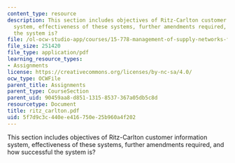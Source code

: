 ```yaml
---
content_type: resource
description: This section includes objectives of Ritz-Carlton customer information
  system, effectiveness of these systems, further amendments required, and how successful
  the system is?
file: /ol-ocw-studio-app/courses/15-778-management-of-supply-networks-for-products-and-services-summer-2004/5f7d9c3c440ee416750e25b960a4f202_ritz_carlton.pdf
file_size: 251420
file_type: application/pdf
learning_resource_types:
- Assignments
license: https://creativecommons.org/licenses/by-nc-sa/4.0/
ocw_type: OCWFile
parent_title: Assignments
parent_type: CourseSection
parent_uid: 90459aa8-d851-1315-8537-367a05db5c8d
resourcetype: Document
title: ritz_carlton.pdf
uid: 5f7d9c3c-440e-e416-750e-25b960a4f202
---
```

This section includes objectives of Ritz-Carlton customer information system, effectiveness of these systems, further amendments required, and how successful the system is?